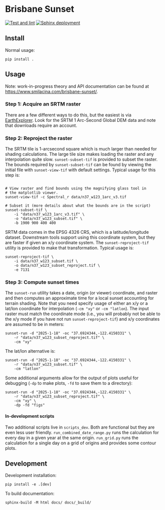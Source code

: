 # Brisbane Sunset

[![Test and lint](https://github.com/jwmccay/brisbane-sunset/actions/workflows/python-package.yml/badge.svg)](https://github.com/jwmccay/brisbane-sunset/actions/workflows/python-package.yml) [![Sphinx deployment](https://github.com/jwmccay/brisbane-sunset/actions/workflows/sphinx.yml/badge.svg)](https://github.com/jwmccay/brisbane-sunset/actions/workflows/sphinx.yml)

## Install

Normal usage:
```shell
pip install .
```

## Usage

Note: work-in-progress theory and API documentation can be found at https://www.smilacina.com/brisbane-sunset/.

### Step 1: Acquire an SRTM raster

There are a few different ways to do this, but the easiest is via [EarthExplorer](https://earthexplorer.usgs.gov). Look for the SRTM 1 Arc-Second Global DEM data and note that downloads require an account.

### Step 2: Reproject the raster

The SRTM tile is 1-arcsecond square which is much larger than needed for shading calculations. The large tile size makes loading the raster and any interpolation quite slow. `sunset-subset-tif` is provided to subset the raster. The bounds required by `sunset-subset-tif` can be found by viewing the initial file with `sunset-view-tif` with default settings. Typical usage for this step is:

```shell

# View raster and find bounds using the magnifying glass tool in
# the matplotlib viewer.
sunset-view-tif -c Spectral_r data/n37_w123_1arc_v3.tif

# Subset it (more details about what the bounds are in the script)
sunset-subset-tif \
    -i "data/n37_w123_1arc_v3.tif" \
    -o "data/n37_w123_subset.tif" \
    -b 1900 900 400 400
```

SRTM data comes in the EPSG 4326 CRS, which is a latitude/longitude dataset. Downstream tools support using this coordinate system, but they are faster if given an x/y coordinate system. The `sunset-reproject-tif` utility is provided to make that transformation. Typical usage is:

```shell
sunset-reproject-tif \
    -i data/n37_w123_subset.tif \
    -o data/n37_w123_subset_reproject.tif \
    -e 7131
```

### Step 3: Compute sunset times

The `sunset-run` utility takes a date, origin (or viewer) coordinate, and raster and then computes an approximate time for a local sunset accounting for terrain shading. Note that you need specify usage of either an x/y or a lat/lon coordinate for interpolation (`-cm "xy"` or `-cm "latlon`). The input raster must match the coordinate mode (i.e., you will probably not be able to the x/y mode if you have not run `sunset-reproject-tif`) and x/y coordinates are assumed to be in meters:

```shell
sunset-run -d "2025-1-18" -oc "37.6924344,-122.4150331" \
    -r "data/n37_w123_subset_reproject.tif" \
    -cm "xy"
```

The lat/lon alternative is:

```shell
sunset-run -d "2025-1-18" -oc "37.6924344,-122.4150331" \
    -r "data/n37_w123_subset.tif" \
    -cm "latlon"
```

Some additional arguments allow for the output of plots useful for debugging (`-dp` to make plots, `-fd` to save them to a directory):

```shell
sunset-run -d "2025-1-18" -oc "37.6924344,-122.4150331" \
    -r "data/n37_w123_subset_reproject.tif" \
    -cm "xy" \
    -dp -fd "figs"
```

#### In-development scripts

Two additional scripts live in `scripts_dev`. Both are functional but they are even less user friendly. `run_combined_date_range.py` runs the calculation for every day in a given year at the same origin. `run_grid.py` runs the calculation for a single day on a grid of origins and provides some contour plots.

## Development

Development installation:
```shell
pip install -e .[dev]
```

To build documentation:
```shell
sphinx-build -M html docs/ docs/_build/
```